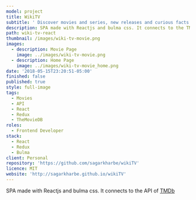 ```yaml
---
model: project
title: WikiTV
subtitle: ' Discover movies and series, new releases and curious facts about your favourite actors.'
description: SPA made with Reactjs and bulma css. It connects to the TMDb API
path: wiki-tv-react
thumbnail: /images/wiki-tv-movie.png
images:
  - description: Movie Page
    image: ../images/wiki-tv-movie.png
  - description: Home Page
    image: ../images/wiki-tv-movie_home.png
date: '2018-05-15T23:20:51-05:00'
finished: false
published: true
style: full-image
tags:
  - Movies
  - API
  - React
  - Redux
  - TheMovieDB
roles:
  - Frontend Developer
stack:
  - React
  - Redux
  - Bulma
client: Personal
repository: 'https://github.com/sagarkharbe/wikiTV'
licence: MIT
website: 'http://sagarkharbe.github.io/wikiTV'
---
```

SPA made with Reactjs and bulma css. It connects to the API of [TMDb](https://www.themoviedb.org)
